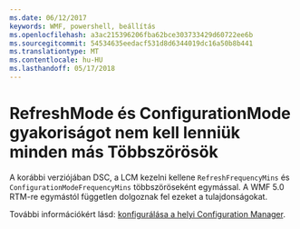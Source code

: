 ```yaml
---
ms.date: 06/12/2017
keywords: WMF, powershell, beállítás
ms.openlocfilehash: a3ac215396206fba62bce303733429d60722ee6b
ms.sourcegitcommit: 54534635eedacf531d8d6344019dc16a50b8b441
ms.translationtype: MT
ms.contentlocale: hu-HU
ms.lasthandoff: 05/17/2018
---
```

# <a name="frequencies-for-refreshmode-and-configurationmode-dont-need-to-be-multiples-of-each-other"></a>RefreshMode és ConfigurationMode gyakoriságot nem kell lenniük minden más Többszörösök

A korábbi verziójában DSC, a LCM kezelni kellene `RefreshFrequencyMins` és `ConfigurationModeFrequencyMins` többszöröseként egymással. A WMF 5.0 RTM-re egymástól független dolgoznak fel ezeket a tulajdonságokat.

További információkért lásd: [konfigurálása a helyi Configuration Manager](https://msdn.microsoft.com/powershell/dsc/metaconfig).
